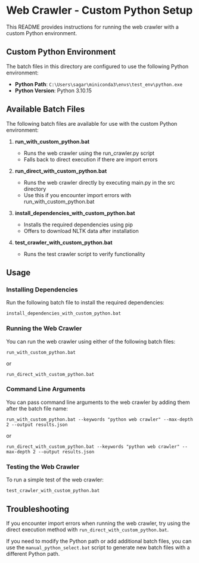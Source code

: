 # Web Crawler - Custom Python Setup

This README provides instructions for running the web crawler with a custom Python environment.

## Custom Python Environment

The batch files in this directory are configured to use the following Python environment:

- **Python Path**: `C:\Users\sagar\miniconda3\envs\test_env\python.exe`
- **Python Version**: Python 3.10.15

## Available Batch Files

The following batch files are available for use with the custom Python environment:

1. **run_with_custom_python.bat**
   - Runs the web crawler using the run_crawler.py script
   - Falls back to direct execution if there are import errors

2. **run_direct_with_custom_python.bat**
   - Runs the web crawler directly by executing main.py in the src directory
   - Use this if you encounter import errors with run_with_custom_python.bat

3. **install_dependencies_with_custom_python.bat**
   - Installs the required dependencies using pip
   - Offers to download NLTK data after installation

4. **test_crawler_with_custom_python.bat**
   - Runs the test crawler script to verify functionality

## Usage

### Installing Dependencies

Run the following batch file to install the required dependencies:

```
install_dependencies_with_custom_python.bat
```

### Running the Web Crawler

You can run the web crawler using either of the following batch files:

```
run_with_custom_python.bat
```

or

```
run_direct_with_custom_python.bat
```

### Command Line Arguments

You can pass command line arguments to the web crawler by adding them after the batch file name:

```
run_with_custom_python.bat --keywords "python web crawler" --max-depth 2 --output results.json
```

or

```
run_direct_with_custom_python.bat --keywords "python web crawler" --max-depth 2 --output results.json
```

### Testing the Web Crawler

To run a simple test of the web crawler:

```
test_crawler_with_custom_python.bat
```

## Troubleshooting

If you encounter import errors when running the web crawler, try using the direct execution method with `run_direct_with_custom_python.bat`.

If you need to modify the Python path or add additional batch files, you can use the `manual_python_select.bat` script to generate new batch files with a different Python path. 